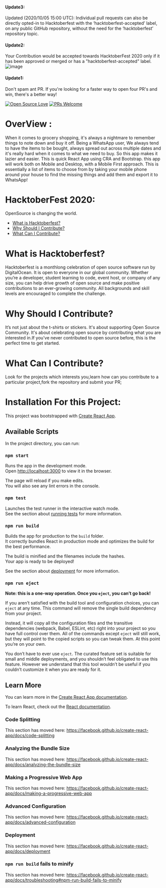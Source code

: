 #### Update3:
Updated (2020/10/05 15:00 UTC): Individual pull requests can also be directly opted-in to Hacktoberfest with the ‘hacktoberfest-accepted’ label, on any public GitHub repository, without the need for the ‘hacktoberfest’ repository topic.
#### Update2:
Your Contribution would be accepted towards HacktoberFest 2020 only if it has been approved or merged or has a "hacktoberfest-accepted" label.
![image](https://user-images.githubusercontent.com/53433312/95441866-49929200-0978-11eb-9fcb-adf3c935adba.png)
#### Update1:
Don't spam ant PR.
If you're looking for a faster way to open four PR's and win, there's a better way!

[![Open Source Love](https://badges.frapsoft.com/os/v1/open-source.svg?v=103)](https://github.com/ellerbrock/open-source-badge/)
[![PRs Welcome](https://img.shields.io/badge/PRs-welcome-brightgreen.svg?style=flat-square)](http://makeapullrequest.com)   
# OverView :
When it comes to grocery shopping, it's always a nightmare to remember things to note down and buy it off. Being a WhatsApp user, We always tend to have the items to be bought, always spread out across multiple dates and it's really hard when it comes to what we need to buy.
So this app makes it lazier and easier. This is quick React App using CRA and Bootstrap. this app will work both on Mobile and Desktop, with a Mobile First approach.
This is essentially a list of items to choose from by taking your mobile phone around your house to find the missing things and add them and export it to WhatsApp! 

# HacktoberFest 2020:
OpenSource is changing the world.

- [What is Hacktoberfest?](#what-is-hacktoberfest)
- [Why Should I Contribute?](#-why-should-i-contribute)
- [What Can I Contribute?](#what-can-i-contribute)

# What is Hacktoberfest?
Hacktoberfest is a monthlong celebration of open source software run by DigitalOcean. It is open to everyone in our global community. Whether you’re a developer, student learning to code, event host, or company of any size, you can help drive growth of open source and make positive contributions to an ever-growing community. All backgrounds and skill levels are encouraged to complete the challenge.
# Why Should I Contribute?
It’s not just about the t-shirts or stickers. It's about supporting Open Source Community. It's about celebrating open source by contributing what you are interested in.If you’ve never contributed to open source before, this is the perfect time to get started.
# What Can I Contribute?
Look for the projects which interests you,learn how can you contribute to a particular project,fork the repository and submit your PR;
# Installation For this Project:

This project was bootstrapped with [Create React App](https://github.com/facebook/create-react-app).

## Available Scripts

In the project directory, you can run:

### `npm start`

Runs the app in the development mode.<br />
Open [http://localhost:3000](http://localhost:3000) to view it in the browser.

The page will reload if you make edits.<br />
You will also see any lint errors in the console.

### `npm test`

Launches the test runner in the interactive watch mode.<br />
See the section about [running tests](https://facebook.github.io/create-react-app/docs/running-tests) for more information.

### `npm run build`

Builds the app for production to the `build` folder.<br />
It correctly bundles React in production mode and optimizes the build for the best performance.

The build is minified and the filenames include the hashes.<br />
Your app is ready to be deployed!

See the section about [deployment](https://facebook.github.io/create-react-app/docs/deployment) for more information.

### `npm run eject`

**Note: this is a one-way operation. Once you `eject`, you can’t go back!**

If you aren’t satisfied with the build tool and configuration choices, you can `eject` at any time. This command will remove the single build dependency from your project.

Instead, it will copy all the configuration files and the transitive dependencies (webpack, Babel, ESLint, etc) right into your project so you have full control over them. All of the commands except `eject` will still work, but they will point to the copied scripts so you can tweak them. At this point you’re on your own.

You don’t have to ever use `eject`. The curated feature set is suitable for small and middle deployments, and you shouldn’t feel obligated to use this feature. However we understand that this tool wouldn’t be useful if you couldn’t customize it when you are ready for it.

## Learn More

You can learn more in the [Create React App documentation](https://facebook.github.io/create-react-app/docs/getting-started).

To learn React, check out the [React documentation](https://reactjs.org/).

### Code Splitting

This section has moved here: https://facebook.github.io/create-react-app/docs/code-splitting

### Analyzing the Bundle Size

This section has moved here: https://facebook.github.io/create-react-app/docs/analyzing-the-bundle-size

### Making a Progressive Web App

This section has moved here: https://facebook.github.io/create-react-app/docs/making-a-progressive-web-app

### Advanced Configuration

This section has moved here: https://facebook.github.io/create-react-app/docs/advanced-configuration

### Deployment

This section has moved here: https://facebook.github.io/create-react-app/docs/deployment

### `npm run build` fails to minify

This section has moved here: https://facebook.github.io/create-react-app/docs/troubleshooting#npm-run-build-fails-to-minify
